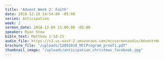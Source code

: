 ```yaml
---
title: 'Advent Week 2: Faith'
date: 2018-12-10 14:54:00 -05:00
series: Anticipation
week: 2
sermon_date: 2018-12-09 11:00:00 -05:00
speaker: Ryan Snow
bible_text: Matthew 1:18-25
audio_file: https://s3.us-east-2.amazonaws.com/mccsermonaudio/Advent+Week+2_Faith.lite.mp3
brochure_file: "/uploads/12092018_MCCProgram_proof1.pdf"
thumbnail_image: "/uploads/anticipation_christmas_facebook.jpg"
---
```


